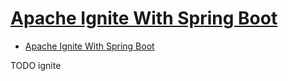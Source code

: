 # [Apache Ignite With Spring Boot](https://ignite.apache.org/docs/latest/extensions-and-integrations/spring/spring-boot)

- [Apache Ignite With Spring Boot](#apache-ignite-with-spring-boot)















TODO ignite